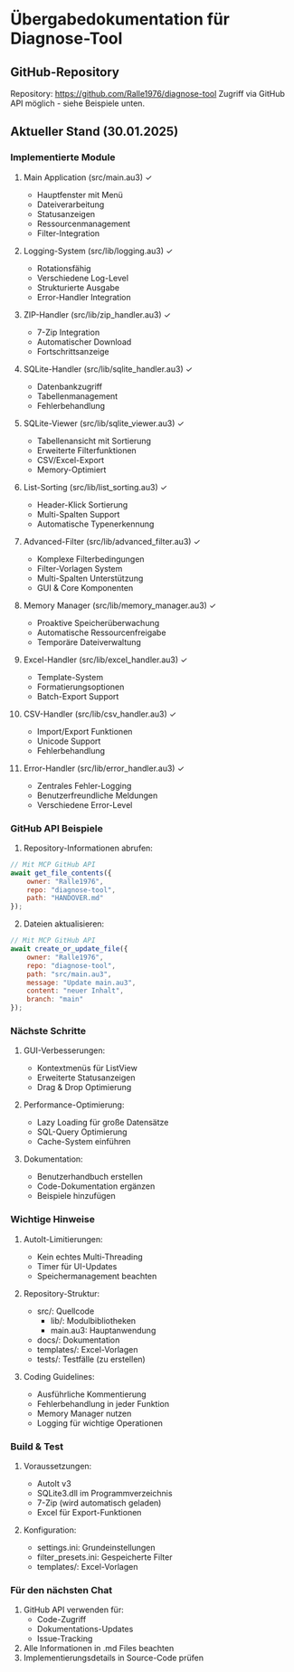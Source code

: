 # Übergabedokumentation für Diagnose-Tool

## GitHub-Repository
Repository: https://github.com/Ralle1976/diagnose-tool
Zugriff via GitHub API möglich - siehe Beispiele unten.

## Aktueller Stand (30.01.2025)

### Implementierte Module
1. Main Application (src/main.au3) ✓
   - Hauptfenster mit Menü
   - Dateiverarbeitung
   - Statusanzeigen
   - Ressourcenmanagement
   - Filter-Integration

2. Logging-System (src/lib/logging.au3) ✓
   - Rotationsfähig
   - Verschiedene Log-Level
   - Strukturierte Ausgabe
   - Error-Handler Integration

3. ZIP-Handler (src/lib/zip_handler.au3) ✓
   - 7-Zip Integration
   - Automatischer Download
   - Fortschrittsanzeige

4. SQLite-Handler (src/lib/sqlite_handler.au3) ✓
   - Datenbankzugriff
   - Tabellenmanagement 
   - Fehlerbehandlung

5. SQLite-Viewer (src/lib/sqlite_viewer.au3) ✓
   - Tabellenansicht mit Sortierung
   - Erweiterte Filterfunktionen
   - CSV/Excel-Export
   - Memory-Optimiert

6. List-Sorting (src/lib/list_sorting.au3) ✓
   - Header-Klick Sortierung
   - Multi-Spalten Support
   - Automatische Typenerkennung

7. Advanced-Filter (src/lib/advanced_filter.au3) ✓
   - Komplexe Filterbedingungen 
   - Filter-Vorlagen System
   - Multi-Spalten Unterstützung
   - GUI & Core Komponenten

8. Memory Manager (src/lib/memory_manager.au3) ✓
   - Proaktive Speicherüberwachung
   - Automatische Ressourcenfreigabe
   - Temporäre Dateiverwaltung

9. Excel-Handler (src/lib/excel_handler.au3) ✓
   - Template-System
   - Formatierungsoptionen
   - Batch-Export Support

10. CSV-Handler (src/lib/csv_handler.au3) ✓
    - Import/Export Funktionen
    - Unicode Support
    - Fehlerbehandlung

11. Error-Handler (src/lib/error_handler.au3) ✓
    - Zentrales Fehler-Logging
    - Benutzerfreundliche Meldungen
    - Verschiedene Error-Level

### GitHub API Beispiele

1. Repository-Informationen abrufen:
```javascript
// Mit MCP GitHub API
await get_file_contents({
    owner: "Ralle1976",
    repo: "diagnose-tool",
    path: "HANDOVER.md"
});
```

2. Dateien aktualisieren:
```javascript
// Mit MCP GitHub API
await create_or_update_file({
    owner: "Ralle1976",
    repo: "diagnose-tool",
    path: "src/main.au3",
    message: "Update main.au3",
    content: "neuer Inhalt",
    branch: "main"
});
```

### Nächste Schritte
1. GUI-Verbesserungen:
   - Kontextmenüs für ListView
   - Erweiterte Statusanzeigen
   - Drag & Drop Optimierung

2. Performance-Optimierung:
   - Lazy Loading für große Datensätze
   - SQL-Query Optimierung
   - Cache-System einführen

3. Dokumentation:
   - Benutzerhandbuch erstellen
   - Code-Dokumentation ergänzen
   - Beispiele hinzufügen

### Wichtige Hinweise
1. AutoIt-Limitierungen:
   - Kein echtes Multi-Threading
   - Timer für UI-Updates
   - Speichermanagement beachten

2. Repository-Struktur:
   - src/: Quellcode
     - lib/: Modulbibliotheken
     - main.au3: Hauptanwendung
   - docs/: Dokumentation
   - templates/: Excel-Vorlagen
   - tests/: Testfälle (zu erstellen)

3. Coding Guidelines:
   - Ausführliche Kommentierung
   - Fehlerbehandlung in jeder Funktion
   - Memory Manager nutzen
   - Logging für wichtige Operationen

### Build & Test
1. Voraussetzungen:
   - AutoIt v3
   - SQLite3.dll im Programmverzeichnis
   - 7-Zip (wird automatisch geladen)
   - Excel für Export-Funktionen

2. Konfiguration:
   - settings.ini: Grundeinstellungen
   - filter_presets.ini: Gespeicherte Filter
   - templates/: Excel-Vorlagen

### Für den nächsten Chat
1. GitHub API verwenden für:
   - Code-Zugriff
   - Dokumentations-Updates
   - Issue-Tracking
2. Alle Informationen in .md Files beachten
3. Implementierungsdetails in Source-Code prüfen